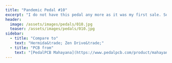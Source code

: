 ```yaml
---
title: "Pandemic Pedal #10"
excerpt: "I do not have this pedal any more as it was my first sale. Sold to a friend that I have played \"The Last of Us: Factions\" with for years. He loves the sound of it. His has a yinyang like the original."
header:
  image: /assets/images/pedals/010.jpg
  teaser: /assets/images/pedals/010.jpg
sidebar:
  - title: "Compare to"
    text: "Hermida&trade; Zen Drive&trade;"
  - title: "PCB from"
    text: "[PedalPCB Mahayana](https://www.pedalpcb.com/product/mahayana/)"
---
```


